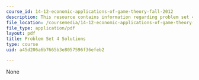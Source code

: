 ```yaml
---
course_id: 14-12-economic-applications-of-game-theory-fall-2012
description: This resource contains information regarding problem set 4 solutions.
file_location: /coursemedia/14-12-economic-applications-of-game-theory-fall-2012/a45d206a6b7665b3e8057596f36efeb2_MIT14_12F12_pset4sol.pdf
file_type: application/pdf
layout: pdf
title: Problem Set 4 Solutions
type: course
uid: a45d206a6b7665b3e8057596f36efeb2

---
```

None